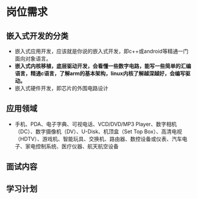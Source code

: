# 岗位需求
## 嵌入式开发的分类
* 嵌入式应用开发，应该就是你说的嵌入式开发，即c++或android等精通一门面向对象语言。
* **嵌入式内核移植，底层驱动开发，会看懂一些数字电路，能写一些简单的汇编语言，精通c语言，了解arm的基本架构，linux内核了解越深越好，会编写驱动。**
* 嵌入式硬件开发，即芯片的外围电路设计

## 应用领域
* 手机、PDA、电子字典、可视电话、VCD/DVD/MP3 Player、数字相机（DC）、数字摄像机（DV）、U-Disk、机顶盒（Set Top Box）、高清电视（HDTV）、游戏机、智能玩具、交换机、路由器、数控设备或仪表、汽车电子、家电控制系统、医疗仪器、航天航空设备

## 面试内容

## 学习计划
